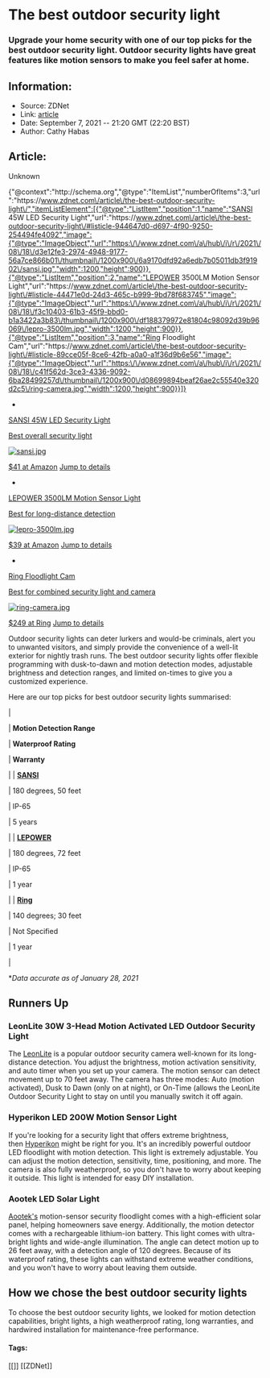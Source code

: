 # The best outdoor security light
### Upgrade your home security with one of our top picks for the best outdoor security light. Outdoor security lights have great features like motion sensors to make you feel safer at home.

## Information:
+ Source: ZDNet
+ Link: [article](https://www.zdnet.com/article/the-best-outdoor-security-light/)
+ Date: September 7, 2021 -- 21:20 GMT (22:20 BST)
+ Author: Cathy Habas


## Article:
Unknown


{"@context":"http:\/\/schema.org","@type":"ItemList","numberOfItems":3,"url":"https:\/\/www.zdnet.com\/article\/the-best-outdoor-security-light\/","itemListElement":[{"@type":"ListItem","position":1,"name":"SANSI 45W LED Security Light","url":"https:\/\/www.zdnet.com\/article\/the-best-outdoor-security-light\/#listicle-944647d0-d697-4f90-9250-254494fe4092","image":{"@type":"ImageObject","url":"https:\/\/www.zdnet.com\/a\/hub\/i\/r\/2021\/08\/18\/d3e12fe3-2974-4948-9177-56a7ce866b01\/thumbnail\/1200x900\/6a9170dfd92a6edb7b05011db3f91902\/sansi.jpg","width":1200,"height":900}},{"@type":"ListItem","position":2,"name":"LEPOWER 3500LM Motion Sensor Light","url":"https:\/\/www.zdnet.com\/article\/the-best-outdoor-security-light\/#listicle-44471e0d-24d3-465c-b999-9bd78f683745","image":{"@type":"ImageObject","url":"https:\/\/www.zdnet.com\/a\/hub\/i\/r\/2021\/08\/18\/f3c10403-61b3-45f9-bbd0-b1a3422a3b83\/thumbnail\/1200x900\/df188379972e81804c98092d39b96069\/lepro-3500lm.jpg","width":1200,"height":900}},{"@type":"ListItem","position":3,"name":"Ring Floodlight Cam","url":"https:\/\/www.zdnet.com\/article\/the-best-outdoor-security-light\/#listicle-89cce05f-8ce6-42fb-a0a0-a1f36d9b6e56","image":{"@type":"ImageObject","url":"https:\/\/www.zdnet.com\/a\/hub\/i\/r\/2021\/08\/18\/c41f562d-3ce3-4336-9092-6ba28499257d\/thumbnail\/1200x900\/d08699894beaf26ae2c55540e320d2c5\/ring-camera.jpg","width":1200,"height":900}}]}

* 
[SANSI 45W LED Security Light](https://assoc-redirect.amazon.com/g/r/https://www.amazon.com/SANSI-Security-Illumination-Waterproof-Daylight/dp/B081GSBRH9/ref=sr_1_7?dchild=1&m=A3HAQJT15PL4NZ&marketplaceID=ATVPDKIKX0DER&qid=1629310109&s=merchant-items&smid=A3HAQJT15PL4NZ&sr=1-7&tag=zd-buy-button-20&ascsubtag=__COM_CLICK_ID__%7C3c6449c1-be91-43af-839b-d377b456f480%7Cdtp) 


[Best overall security light](https://assoc-redirect.amazon.com/g/r/https://www.amazon.com/SANSI-Security-Illumination-Waterproof-Daylight/dp/B081GSBRH9/ref=sr_1_7?dchild=1&m=A3HAQJT15PL4NZ&marketplaceID=ATVPDKIKX0DER&qid=1629310109&s=merchant-items&smid=A3HAQJT15PL4NZ&sr=1-7&tag=zd-buy-button-20&ascsubtag=__COM_CLICK_ID__%7C3c6449c1-be91-43af-839b-d377b456f480%7Cdtp) 

[![sansi.jpg](https://www.zdnet.com/a/hub/i/r/2021/08/18/d3e12fe3-2974-4948-9177-56a7ce866b01/thumbnail/70x70/971771081f3dd66bd93c4c7885f143b0/sansi.jpg)](https://assoc-redirect.amazon.com/g/r/https://www.amazon.com/SANSI-Security-Illumination-Waterproof-Daylight/dp/B081GSBRH9/ref=sr_1_7?dchild=1&m=A3HAQJT15PL4NZ&marketplaceID=ATVPDKIKX0DER&qid=1629310109&s=merchant-items&smid=A3HAQJT15PL4NZ&sr=1-7&tag=zd-buy-button-20&ascsubtag=__COM_CLICK_ID__%7C3c6449c1-be91-43af-839b-d377b456f480%7Cdtp)

[$41 at Amazon](https://assoc-redirect.amazon.com/g/r/https://www.amazon.com/SANSI-Security-Illumination-Waterproof-Daylight/dp/B081GSBRH9/ref=sr_1_7?dchild=1&m=A3HAQJT15PL4NZ&marketplaceID=ATVPDKIKX0DER&qid=1629310109&s=merchant-items&smid=A3HAQJT15PL4NZ&sr=1-7&tag=zd-buy-button-20&ascsubtag=__COM_CLICK_ID__%7C3c6449c1-be91-43af-839b-d377b456f480%7Cdtp) 
[Jump to details](#listicle-944647d0-d697-4f90-9250-254494fe4092) 

* 
[LEPOWER 3500LM Motion Sensor Light](https://www.ilepower.com/collections/motion-sensor/products/lepower-motion-sensor-light-3500lm) 


[Best for long-distance detection](https://www.ilepower.com/collections/motion-sensor/products/lepower-motion-sensor-light-3500lm) 

[![lepro-3500lm.jpg](https://www.zdnet.com/a/hub/i/r/2021/08/18/f3c10403-61b3-45f9-bbd0-b1a3422a3b83/thumbnail/70x70/6b035d2c40f1c6e18cf5fdd388b586d5/lepro-3500lm.jpg)](https://www.ilepower.com/collections/motion-sensor/products/lepower-motion-sensor-light-3500lm)

[$39 at Amazon](https://www.ilepower.com/collections/motion-sensor/products/lepower-motion-sensor-light-3500lm) 
[Jump to details](#listicle-44471e0d-24d3-465c-b999-9bd78f683745) 

* 
[Ring Floodlight Cam](https://ring.com/products/floodlight-cam-pro?_pos=1&_sid=53f9ae402&_ss=r) 


[Best for combined security light and camera](https://ring.com/products/floodlight-cam-pro?_pos=1&_sid=53f9ae402&_ss=r) 

[![ring-camera.jpg](https://www.zdnet.com/a/hub/i/r/2021/08/18/c41f562d-3ce3-4336-9092-6ba28499257d/thumbnail/70x70/fe89d80eccda8d9cae8321b0cbc4cb41/ring-camera.jpg)](https://ring.com/products/floodlight-cam-pro?_pos=1&_sid=53f9ae402&_ss=r)

[$249 at Ring](https://ring.com/products/floodlight-cam-pro?_pos=1&_sid=53f9ae402&_ss=r) 
[Jump to details](#listicle-89cce05f-8ce6-42fb-a0a0-a1f36d9b6e56) 



Outdoor security lights can deter lurkers and would-be criminals, alert you to unwanted visitors, and simply provide the convenience of a well-lit exterior for nightly trash runs. The best outdoor security lights offer flexible programming with dusk-to-dawn and motion detection modes, adjustable brightness and detection ranges, and limited on-times to give you a customized experience.

Here are our top picks for best outdoor security lights summarised:



|  

 | **Motion Detection Range**

 | **Waterproof Rating**

 | **Warranty**

 |
| [**SANSI**](https://www.sansiled.com/45w-led-security-light-white.html)

 | 180 degrees, 50 feet

 | IP-65

 | 5 years

 |
| [**LEPOWER**](https://www.ilepower.com/collections/motion-sensor/products/lepower-motion-sensor-light-3500lm)

 | 180 degrees, 72 feet

 | IP-65

 | 1 year

 |
| [**Ring**](https://ring.com/products/floodlight-cam?_pos=1&_sid=076d90c48&_ss=r)

 | 140 degrees; 30 feet

 | Not Specified

 | 1 year

 |

**Data accurate as of January 28, 2021*

Runners Up
----------

### **LeonLite 30W 3-Head Motion Activated LED Outdoor Security Light**

The [LeonLite](https://www.amazon.com/LEONLITE-Activated-Equivalent-Floodlight-Entryways/dp/B01MCV0WRA?ref_=ast_sto_dp) is a popular outdoor security camera well-known for its long-distance detection. You adjust the brightness, motion activation sensitivity, and auto timer when you set up your camera. The motion sensor can detect movement up to 70 feet away. The camera has three modes: Auto (motion activated), Dusk to Dawn (only on at night), or On-Time (allows the LeonLite Outdoor Security Light to stay on until you manually switch it off again.

### **Hyperikon LED 200W Motion Sensor Light**

If you're looking for a security light that offers extreme brightness, then [Hyperikon](https://www.hyperikon.com/led-lighting/led-motion-sensor-light-outdoor-flood-light-ip65-waterproof/) might be right for you. It's an incredibly powerful outdoor LED floodlight with motion detection. This light is extremely adjustable. You can adjust the motion detection, sensitivity, time, positioning, and more. The camera is also fully weatherproof, so you don't have to worry about keeping it outside. This light is intended for easy DIY installation.

### **Aootek LED Solar Light**

[Aootek's](https://www.amazon.com/New-Solar-Lights-4Pack-Efficiency/dp/B07NQ4L1SB/ref=zg_bs_495238_2?_encoding=UTF8&psc=1&refRID=AJY4RVC9KJHSNKYKQY5C) motion-sensor security floodlight comes with a high-efficient solar panel, helping homeowners save energy. Additionally, the motion detector comes with a rechargeable lithium-ion battery. This light comes with ultra-bright lights and wide-angle illumination. The angle can detect motion up to 26 feet away, with a detection angle of 120 degrees. Because of its waterproof rating, these lights can withstand extreme weather conditions, and you won't have to worry about leaving them outside.

How we chose the best outdoor security lights
---------------------------------------------

To choose the best outdoor security lights, we looked for motion detection capabilities, bright lights, a high weatherproof rating, long warranties, and hardwired installation for maintenance-free performance.





#### Tags:
[[]] [[ZDNet]]
